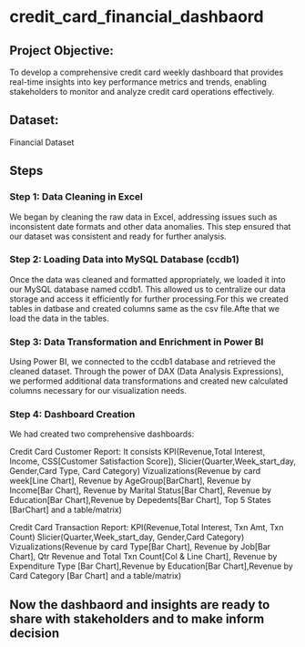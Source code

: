 # credit_card_financial_dashbaord
## Project Objective: 
To develop a comprehensive credit card weekly dashboard that provides real-time insights into key performance metrics and trends, enabling stakeholders to monitor and analyze credit card operations effectively.

## Dataset: 
Financial Dataset

## Steps

### Step 1: Data Cleaning in Excel
We began by cleaning the raw data in Excel, addressing issues such as inconsistent date formats and other data anomalies. This step ensured that our dataset was consistent and ready for further analysis.

### Step 2: Loading Data into MySQL Database (ccdb1)
Once the data was cleaned and formatted appropriately, we loaded it into our MySQL database named ccdb1. This allowed us to centralize our data storage and access it efficiently for further processing.For this we created tables in datbase and created columns same as the csv file.Afte that we load the data in the tables.

### Step 3: Data Transformation and Enrichment in Power BI
Using Power BI, we connected to the ccdb1 database and retrieved the cleaned dataset. Through the power of DAX (Data Analysis Expressions), we performed additional data transformations and created new calculated columns necessary for our visualization needs.

### Step 4: Dashboard Creation
We had created two comprehensive dashboards: 
 
Credit Card Customer Report:
It consists 
KPI(Revenue,Total Interest, Income, CSS[Customer Satisfaction Score]), 
Slicier(Quarter,Week_start_day, Gender,Card Type, Card Category)
Vizualizations(Revenue by card week[Line Chart], Revenue by AgeGroup[BarChart], Revenue by Income[Bar Chart], Revenue by Marital Status[Bar Chart], Revenue by Education[Bar Chart],Revenue by Depedents[Bar Chart], Top 5 States [BarChart] and a table/matrix)
   
  
Credit Card Transaction Report:
KPI(Revenue,Total Interest, Txn Amt, Txn Count) 
Slicier(Quarter,Week_start_day, Gender,Card Category)
Vizualizations(Revenue by card Type[Bar Chart], Revenue by Job[Bar Chart], Qtr Revenue and Total Txn Count[Col & Line Chart], Revenue by Expenditure Type [Bar Chart],Revenue by Education[Bar Chart],Revenue by Card Category [Bar Chart] and a table/matrix)

## Now the dashbaord and insights are ready to share with stakeholders and to make inform decision
